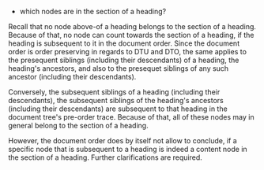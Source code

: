 
- which nodes are in the section of a heading?

Recall that no node above-of a heading belongs to the section of a heading.
Because of that, no node can count towards the section of a heading, if the
heading is subsequent to it in the document order. Since the document order is
order preserving in regards to DTU and DTO, the same applies to the presequent
siblings (including their descendants) of a heading, the heading's ancestors,
and also to the presequet siblings of any such ancestor (including their
descendants).

Conversely, the subsequent siblings of a heading (including their descendants),
the subsequent siblings of the heading's ancestors (including their descendants)
are subsequent to that heading in the document tree's pre-order trace. Because
of that, all of these nodes may in general belong to the section of a heading.

However, the document order does by itself not allow to conclude, if a specific
node that is subsequent to a heading is indeed a content node in the section of
a heading. Further clarifications are required.
